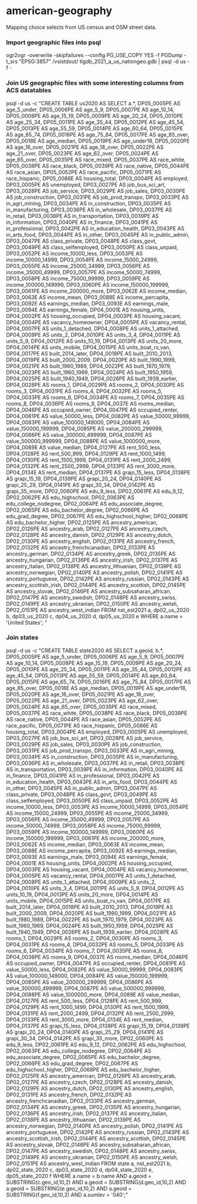 # american-geography
Mapping choice selects from US census and OSM street data.

### Import geographic files into psql
ogr2ogr -overwrite -skipfailures --config PG_USE_COPY YES -f PGDump -t_srs "EPSG:3857" /vsistdout/ tlgdb_2021_a_us_nationgeo.gdb | psql -d us -f -

### Join US geographic files with some interesting columns from ACS datatables

psql -d us -c "CREATE TABLE us2020 AS SELECT a.*, DP05_0005PE AS age_5_under, DP05_0006PE AS age_5_9, DP05_0007PE AS age_10_14, DP05_0008PE AS age_15_19, DP05_0009PE AS age_20_24, DP05_0010PE AS age_25_34, DP05_0011PE AS age_35_44, DP05_0012PE AS age_45_54, DP05_0013PE AS age_55_59, DP05_0014PE AS age_60_64, DP05_0015PE AS age_65_74, DP05_0016PE AS age_75_84, DP05_0017PE AS age_85_over, DP05_0018E AS age_median, DP05_0019PE AS age_under18, DP05_0020PE AS age_16_over, DP05_0021PE AS age_18_over, DP05_0022PE AS age_21_over, DP05_0023PE AS age_62_over, DP05_0024PE AS age_65_over, DP05_0035PE AS race_mixed, DP05_0037PE AS race_white, DP05_0038PE AS race_black, DP05_0039PE AS race_native, DP05_0044PE AS race_asian, DP05_0052PE AS race_pacific, DP05_0071PE AS race_hispanic, DP05_0086E AS housing_total, DP03_0004PE AS employed, DP03_0005PE AS unemployed, DP03_0027PE AS job_bus_sci_art, DP03_0028PE AS job_service, DP03_0029PE AS job_sales, DP03_0030PE AS job_construction, DP03_0031PE AS job_prod_transpo, DP03_0033PE AS in_agri_mining, DP03_0034PE AS in_construction, DP03_0035PE AS in_manufacturing, DP03_0036PE AS in_wholesale, DP03_0037PE AS in_retail, DP03_0038PE AS in_transportation, DP03_0039PE AS in_information, DP03_0040PE AS in_finance, DP03_0041PE AS in_professional, DP03_0042PE AS in_education_health, DP03_0043PE AS in_arts_food, DP03_0044PE AS in_other, DP03_0045PE AS in_public_admin, DP03_0047PE AS class_private, DP03_0048PE AS class_govt, DP03_0049PE AS class_selfemployed, DP03_0050PE AS class_unpaid, DP03_0052PE AS income_10000_less, DP03_0053PE AS income_10000_14999, DP03_0054PE AS income_15000_24999, DP03_0055PE AS income_25000_34999, DP03_0056PE AS income_35000_49999, DP03_0057PE AS income_50000_74999, DP03_0058PE AS income_75000_99999, DP03_0059PE AS income_100000_149999, DP03_0060PE AS income_150000_199999, DP03_0061PE AS income_200000_more, DP03_0062E AS income_median, DP03_0063E AS income_mean, DP03_0088E AS income_percapita, DP03_0092E AS earnings_median, DP03_0093E AS earnings_male, DP03_0094E AS earnings_female, DP04_0001E AS housing_units, DP04_0002PE AS housing_occupied, DP04_0003PE AS housing_vacant, DP04_0004PE AS vacancy_homeowner, DP04_0005PE AS vacancy_rental, DP04_0007PE AS units_1_detached, DP04_0008PE AS units_1_attached, DP04_0009PE AS units_2, DP04_0010PE AS units_3_4, DP04_0011PE AS units_5_9, DP04_0012PE AS units_10_19, DP04_0013PE AS units_20_more, DP04_0014PE AS units_mobile, DP04_0015PE AS units_boat_rv_van, DP04_0017PE AS built_2014_later, DP04_0018PE AS built_2010_2013, DP04_0019PE AS built_2000_2009, DP04_0020PE AS built_1990_1999, DP04_0021PE AS built_1980_1989, DP04_0022PE AS built_1970_1979, DP04_0023PE AS built_1960_1969, DP04_0024PE AS built_1950_1959, DP04_0025PE AS built_1940_1949, DP04_0026PE AS built_1939_earlier, DP04_0028PE AS rooms_1, DP04_0029PE AS rooms_2, DP04_0030PE AS rooms_3, DP04_0031PE AS rooms_4, DP04_0032PE AS rooms_5, DP04_0033PE AS rooms_6, DP04_0034PE AS rooms_7, DP04_0035PE AS rooms_8, DP04_0036PE AS rooms_9, DP04_0037E AS rooms_median, DP04_0046PE AS occupied_owner, DP04_0047PE AS occupied_renter, DP04_0081PE AS value_50000_less, DP04_0082PE AS value_50000_99999, DP04_0083PE AS value_100000_149000, DP04_0084PE AS value_150000_199999, DP04_0085PE AS value_200000_299999, DP04_0086PE AS value_300000_499999, DP04_0087PE AS value_500000_999999, DP04_0088PE AS value_1000000_more, DP04_0089E AS value_median, DP04_0127PE AS rent_500_less, DP04_0128PE AS rent_500_999, DP04_0129PE AS rent_1000_1499, DP04_0130PE AS rent_1500_1999, DP04_0131PE AS rent_2000_2499, DP04_0132PE AS rent_2500_2999, DP04_0133PE AS rent_3000_more, DP04_0134E AS rent_median, DP04_0137PE AS grapi_15_less, DP04_0138PE AS grapi_15_19, DP04_0139PE AS grapi_20_24, DP04_0140PE AS grapi_25_29, DP04_0141PE AS grapi_30_34, DP04_0142PE AS grapi_35_more, DP02_0060PE AS edu_9_less, DP02_0061PE AS edu_9_12, DP02_0062PE AS edu_highschool, DP02_0063PE AS edu_college_nodegree, DP02_0064PE AS edu_associate_degree, DP02_0065PE AS edu_bachelor_degree, DP02_0066PE AS edu_grad_degree, DP02_0067PE AS edu_highschool_higher, DP02_0068PE AS edu_bachelor_higher, DP02_0125PE AS ancestry_american, DP02_0126PE AS ancestry_arab, DP02_0127PE AS ancestry_czech, DP02_0128PE AS ancestry_danish, DP02_0129PE AS ancestry_dutch, DP02_0130PE AS ancestry_english, DP02_0131PE AS ancestry_french, DP02_0132PE AS ancestry_frenchcanadian, DP02_0133PE AS ancestry_german, DP02_0134PE AS ancestry_greek, DP02_0135PE AS ancestry_hungarian, DP02_0136PE AS ancestry_irish, DP02_0137PE AS ancestry_italian, DP02_0138PE AS ancestry_lithuanian, DP02_0139PE AS ancestry_norwegian, DP02_0140PE AS ancestry_polish, DP02_0141PE AS ancestry_portuguese, DP02_0142PE AS ancestry_russian, DP02_0143PE AS ancestry_scottish_irish, DP02_0144PE AS ancestry_scottish, DP02_0145PE AS ancestry_slovak, DP02_0146PE AS ancestry_subsaharan_african, DP02_0147PE AS ancestry_swedish, DP02_0148PE AS ancestry_swiss, DP02_0149PE AS ancestry_ukranian, DP02_0150PE AS ancestry_welsh, DP02_0151PE AS ancestry_west_indian FROM nst_est2021 a, dp02_us_2020 b, dp03_us_2020 c, dp04_us_2020 d, dp05_us_2020 e WHERE a.name = 'United States';
"

### Join states
psql -d us -c "CREATE TABLE state2020 AS SELECT a.geoid, b.*, DP05_0005PE AS age_5_under, DP05_0006PE AS age_5_9, DP05_0007PE AS age_10_14, DP05_0008PE AS age_15_19, DP05_0009PE AS age_20_24, DP05_0010PE AS age_25_34, DP05_0011PE AS age_35_44, DP05_0012PE AS age_45_54, DP05_0013PE AS age_55_59, DP05_0014PE AS age_60_64, DP05_0015PE AS age_65_74, DP05_0016PE AS age_75_84, DP05_0017PE AS age_85_over, DP05_0018E AS age_median, DP05_0019PE AS age_under18, DP05_0020PE AS age_16_over, DP05_0021PE AS age_18_over, DP05_0022PE AS age_21_over, DP05_0023PE AS age_62_over, DP05_0024PE AS age_65_over, DP05_0035PE AS race_mixed, DP05_0037PE AS race_white, DP05_0038PE AS race_black, DP05_0039PE AS race_native, DP05_0044PE AS race_asian, DP05_0052PE AS race_pacific, DP05_0071PE AS race_hispanic, DP05_0086E AS housing_total, DP03_0004PE AS employed, DP03_0005PE AS unemployed, DP03_0027PE AS job_bus_sci_art, DP03_0028PE AS job_service, DP03_0029PE AS job_sales, DP03_0030PE AS job_construction, DP03_0031PE AS job_prod_transpo, DP03_0033PE AS in_agri_mining, DP03_0034PE AS in_construction, DP03_0035PE AS in_manufacturing, DP03_0036PE AS in_wholesale, DP03_0037PE AS in_retail, DP03_0038PE AS in_transportation, DP03_0039PE AS in_information, DP03_0040PE AS in_finance, DP03_0041PE AS in_professional, DP03_0042PE AS in_education_health, DP03_0043PE AS in_arts_food, DP03_0044PE AS in_other, DP03_0045PE AS in_public_admin, DP03_0047PE AS class_private, DP03_0048PE AS class_govt, DP03_0049PE AS class_selfemployed, DP03_0050PE AS class_unpaid, DP03_0052PE AS income_10000_less, DP03_0053PE AS income_10000_14999, DP03_0054PE AS income_15000_24999, DP03_0055PE AS income_25000_34999, DP03_0056PE AS income_35000_49999, DP03_0057PE AS income_50000_74999, DP03_0058PE AS income_75000_99999, DP03_0059PE AS income_100000_149999, DP03_0060PE AS income_150000_199999, DP03_0061PE AS income_200000_more, DP03_0062E AS income_median, DP03_0063E AS income_mean, DP03_0088E AS income_percapita, DP03_0092E AS earnings_median, DP03_0093E AS earnings_male, DP03_0094E AS earnings_female, DP04_0001E AS housing_units, DP04_0002PE AS housing_occupied, DP04_0003PE AS housing_vacant, DP04_0004PE AS vacancy_homeowner, DP04_0005PE AS vacancy_rental, DP04_0007PE AS units_1_detached, DP04_0008PE AS units_1_attached, DP04_0009PE AS units_2, DP04_0010PE AS units_3_4, DP04_0011PE AS units_5_9, DP04_0012PE AS units_10_19, DP04_0013PE AS units_20_more, DP04_0014PE AS units_mobile, DP04_0015PE AS units_boat_rv_van, DP04_0017PE AS built_2014_later, DP04_0018PE AS built_2010_2013, DP04_0019PE AS built_2000_2009, DP04_0020PE AS built_1990_1999, DP04_0021PE AS built_1980_1989, DP04_0022PE AS built_1970_1979, DP04_0023PE AS built_1960_1969, DP04_0024PE AS built_1950_1959, DP04_0025PE AS built_1940_1949, DP04_0026PE AS built_1939_earlier, DP04_0028PE AS rooms_1, DP04_0029PE AS rooms_2, DP04_0030PE AS rooms_3, DP04_0031PE AS rooms_4, DP04_0032PE AS rooms_5, DP04_0033PE AS rooms_6, DP04_0034PE AS rooms_7, DP04_0035PE AS rooms_8, DP04_0036PE AS rooms_9, DP04_0037E AS rooms_median, DP04_0046PE AS occupied_owner, DP04_0047PE AS occupied_renter, DP04_0081PE AS value_50000_less, DP04_0082PE AS value_50000_99999, DP04_0083PE AS value_100000_149000, DP04_0084PE AS value_150000_199999, DP04_0085PE AS value_200000_299999, DP04_0086PE AS value_300000_499999, DP04_0087PE AS value_500000_999999, DP04_0088PE AS value_1000000_more, DP04_0089E AS value_median, DP04_0127PE AS rent_500_less, DP04_0128PE AS rent_500_999, DP04_0129PE AS rent_1000_1499, DP04_0130PE AS rent_1500_1999, DP04_0131PE AS rent_2000_2499, DP04_0132PE AS rent_2500_2999, DP04_0133PE AS rent_3000_more, DP04_0134E AS rent_median, DP04_0137PE AS grapi_15_less, DP04_0138PE AS grapi_15_19, DP04_0139PE AS grapi_20_24, DP04_0140PE AS grapi_25_29, DP04_0141PE AS grapi_30_34, DP04_0142PE AS grapi_35_more, DP02_0060PE AS edu_9_less, DP02_0061PE AS edu_9_12, DP02_0062PE AS edu_highschool, DP02_0063PE AS edu_college_nodegree, DP02_0064PE AS edu_associate_degree, DP02_0065PE AS edu_bachelor_degree, DP02_0066PE AS edu_grad_degree, DP02_0067PE AS edu_highschool_higher, DP02_0068PE AS edu_bachelor_higher, DP02_0125PE AS ancestry_american, DP02_0126PE AS ancestry_arab, DP02_0127PE AS ancestry_czech, DP02_0128PE AS ancestry_danish, DP02_0129PE AS ancestry_dutch, DP02_0130PE AS ancestry_english, DP02_0131PE AS ancestry_french, DP02_0132PE AS ancestry_frenchcanadian, DP02_0133PE AS ancestry_german, DP02_0134PE AS ancestry_greek, DP02_0135PE AS ancestry_hungarian, DP02_0136PE AS ancestry_irish, DP02_0137PE AS ancestry_italian, DP02_0138PE AS ancestry_lithuanian, DP02_0139PE AS ancestry_norwegian, DP02_0140PE AS ancestry_polish, DP02_0141PE AS ancestry_portuguese, DP02_0142PE AS ancestry_russian, DP02_0143PE AS ancestry_scottish_irish, DP02_0144PE AS ancestry_scottish, DP02_0145PE AS ancestry_slovak, DP02_0146PE AS ancestry_subsaharan_african, DP02_0147PE AS ancestry_swedish, DP02_0148PE AS ancestry_swiss, DP02_0149PE AS ancestry_ukranian, DP02_0150PE AS ancestry_welsh, DP02_0151PE AS ancestry_west_indian FROM state a, nst_est2021 b, dp02_state_2020 c, dp03_state_2020 d, dp04_state_2020 e, dp05_state_2020 f WHERE a.name = b.name AND a.geoid = SUBSTRING(c.geo_id,10,2) AND a.geoid = SUBSTRING(d.geo_id,10,2) AND a.geoid = SUBSTRING(e.geo_id,10,2) AND a.geoid = SUBSTRING(f.geo_id,10,2) AND a.sumlev = '040';"

